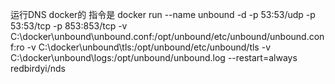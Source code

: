 运行DNS docker的 指令是
docker run --name unbound -d -p 53:53/udp -p 53:53/tcp -p 853:853/tcp -v C:\docker\unbound\unbound.conf:/opt/unbound/etc/unbound/unbound.conf:ro -v C:\docker\unbound\tls:/opt/unbound/etc/unbound/tls -v C:\docker\unbound\logs:/opt/unbound/unbound.log --restart=always redbirdyi/nds
